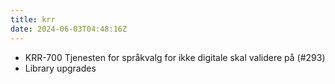 ```yaml
---
title: krr
date: 2024-06-03T04:48:16Z
---
```

- KRR-700 Tjenesten for språkvalg for ikke digitale skal validere på  (#293)
- Library upgrades

